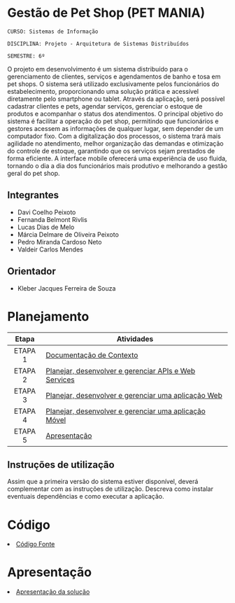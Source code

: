 # Gestão de Pet Shop (PET MANIA)

`CURSO: Sistemas de Informação`

`DISCIPLINA: Projeto - Arquitetura de Sistemas Distribuídos`

`SEMESTRE: 6º`

O projeto em desenvolvimento é um sistema distribuído para o gerenciamento de clientes, serviços e agendamentos de banho e tosa em pet shops. O sistema será utilizado exclusivamente pelos funcionários do estabelecimento, proporcionando uma solução prática e acessível diretamente pelo smartphone ou tablet. Através da aplicação, será possível cadastrar clientes e pets, agendar serviços, gerenciar o estoque de produtos e acompanhar o status dos atendimentos.
O principal objetivo do sistema é facilitar a operação do pet shop, permitindo que funcionários e gestores acessem as informações de qualquer lugar, sem depender de um computador fixo. Com a digitalização dos processos, o sistema trará mais agilidade no atendimento, melhor organização das demandas e otimização do controle de estoque, garantindo que os serviços sejam prestados de forma eficiente. A interface mobile oferecerá uma experiência de uso fluida, tornando o dia a dia dos funcionários mais produtivo e melhorando a gestão geral do pet shop.


## Integrantes

* Davi Coelho Peixoto
* Fernanda Belmont Rivlis
* Lucas Dias de Melo
* Márcia Delmare de Oliveira Peixoto
* Pedro Miranda Cardoso Neto
* Valdeir Carlos Mendes

## Orientador

* Kleber Jacques Ferreira de Souza

# Planejamento

| Etapa         | Atividades |
|  :----:   | ----------- |
| ETAPA 1         |[Documentação de Contexto](docs/contexto.md) <br> |
| ETAPA 2         |[Planejar, desenvolver e gerenciar APIs e Web Services](docs/backend-apis.md) <br> |
| ETAPA 3         |[Planejar, desenvolver e gerenciar uma aplicação Web](docs/frontend-web.md) |
| ETAPA 4        |[Planejar, desenvolver e gerenciar uma aplicação Móvel](docs/frontend-mobile.md) <br>  |
| ETAPA 5         | [Apresentação](presentation/README.md) |
## Instruções de utilização

Assim que a primeira versão do sistema estiver disponível, deverá complementar com as instruções de utilização. Descreva como instalar eventuais dependências e como executar a aplicação.

# Código

<li><a href="src/README.md"> Código Fonte</a></li>

# Apresentação

<li><a href="presentation/README.md"> Apresentação da solução</a></li>
